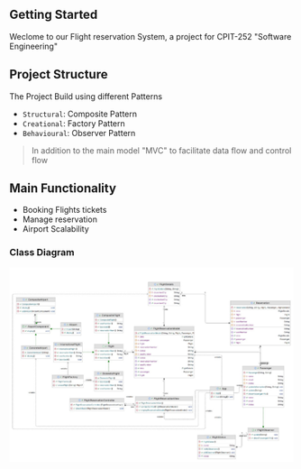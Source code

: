 ## Getting Started

Weclome to our Flight reservation System, a project for CPIT-252 "Software Engineering"

## Project Structure
The Project Build using different Patterns 
- `Structural`: Composite Pattern
- `Creational`: Factory Pattern 
- `Behavioural`: Observer Pattern
> In addition to the main model "MVC" to facilitate data flow and control flow 

## Main Functionality

- Booking Flights tickets
- Manage reservation
- Airport Scalability

### Class Diagram
<img src="ClassDiagram.jpeg" alt="Class Diagram"> 
